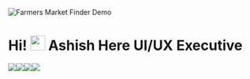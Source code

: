 ![Farmers Market Finder Demo](https://yadavashishdhirendra.github.io/Testing-Data.github.io/IMG/ezgif.com-gif-maker.gif)

# Hi! <img src="https://raw.githubusercontent.com/MartinHeinz/MartinHeinz/master/wave.gif" width="30px"> Ashish Here UI/UX Executive

![](https://img.shields.io/badge/HTML-CSS-informational?style=flat&logo=data:image/svg%2bxml;base64,<BASE64_DATA>)![](https://img.shields.io/badge/Javascript-Jquery-informational?style=flat&logo=data:image/svg%2bxml;base64,<BASE64_DATA>)![](https://img.shields.io/badge/PHP-MySQL-informational?style=flat&logo=data:image/svg%2bxml;base64,<BASE64_DATA>)![](https://img.shields.io/badge/React_JS-MERN-informational?style=flat&logo=data:image/svg%2bxml;base64,<BASE64_DATA>)










